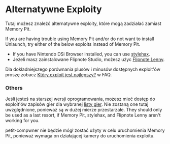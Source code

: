 # Alternatywne Exploity

Tutaj możesz znaleźć alternatywne exploity, które mogą zadziałać zamiast Memory Pit.

If you are having trouble using Memory Pit and/or do not want to install Unlaunch, try either of the below exploits instead of Memory Pit.

- If you have Nintendo DSi Browser installed, you can use [stylehax](launching-the-browser-exploit.html).
- Jeżeli masz zainstalowane Flipnote Studio, możesz użyc [Flipnote Lenny](launching-the-flipnote-exploit.html).

Dla dokładniejszego porównania plusów i minusów dostępnych exploit'ów proszę zobacz [Który exploit jest najlepszy?](faq.html#which-is-the-best-exploit) w FAQ.

### Others

Jeśli jesteś na starszej wersji oprogramowania, możesz mieć dostęp do exploit'ów zapisów gier dla wybranej [listy gier](https://dsibrew.org/wiki/DSi_exploits#DSiWare\(True_DSi-Mode\)_Exploits). Nie zostaną one tutaj uwzględnione, ponieważ są w dużej mierze przestarzałe. They should only be used as a last resort, if Memory Pit, stylehax, and Flipnote Lenny aren't working for you.

petit-compwner nie będzie mógł zostać użyty w celu uruchomienia Memory Pit, ponieważ wymaga on działającej kamery do uruchomienia exploitu.
